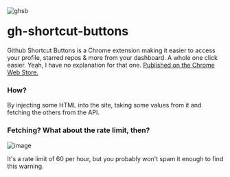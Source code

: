 <img align="left" style="float: left; margin: 0 10px 0 0" alt="ghsb" src="https://i.imgur.com/S8J6nl5.png" />

# gh-shortcut-buttons

Github Shortcut Buttons is a Chrome extension making it easier to access your profile, starred repos & more from your dashboard. A whole one click easier. Yeah, I have no explanation for that one.
[Published on the Chrome Web Store.](https://chrome.google.com/webstore/detail/github-shortcut-buttons/pjpbnpfnlneikmbimeppahghpgeogfka)

### How?
By injecting some HTML into the site, taking some values from it and fetching the others from the API.

### Fetching? What about the rate limit, then?
![image](https://user-images.githubusercontent.com/56172798/117430690-a5ca8e00-af28-11eb-89ca-d2c7b39c3ac3.png)

It's a rate limit of 60 per hour, but you probably won't spam it enough to find this warning.
